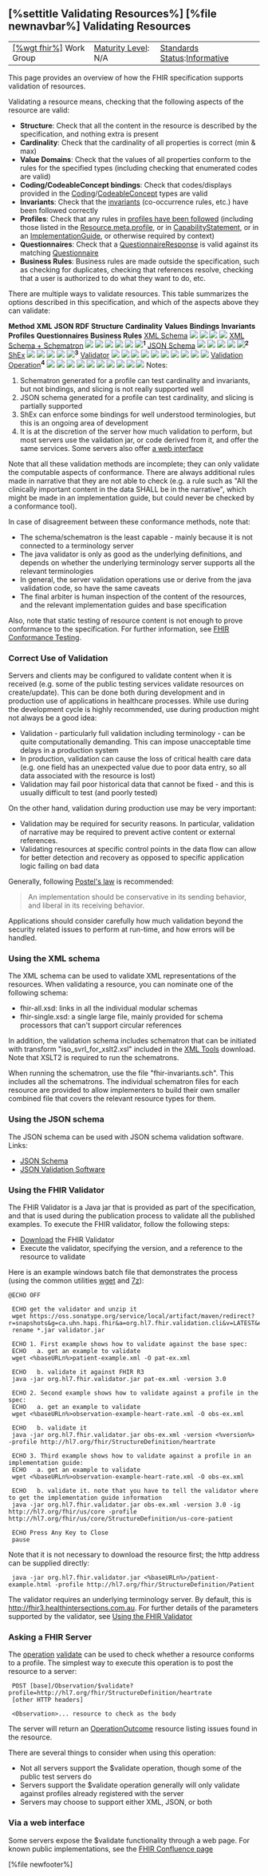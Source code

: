 \[%settitle Validating Resources%\]
\[%file newnavbar%\]
Validating Resources
--------------------

|                                                |                                               |                                                                                        |
|------------------------------------------------|-----------------------------------------------|----------------------------------------------------------------------------------------|
| [\[%wgt fhir%\]](%5B%wg%20fhir%%5D) Work Group | [Maturity Level](versions.html#maturity): N/A | [Standards Status](versions.html#std-process):[Informative](versions.html#std-process) |

This page provides an overview of how the FHIR specification supports validation of resources.

Validating a resource means, checking that the following aspects of the resource are valid:

-   **Structure**: Check that all the content in the resource is described by the specification, and nothing extra is present
-   **Cardinality**: Check that the cardinality of all properties is correct (min & max)
-   **Value Domains**: Check that the values of all properties conform to the rules for the specified types (including checking that enumerated codes are valid)
-   **Coding/CodeableConcept bindings**: Check that codes/displays provided in the [Coding](datatypes.html#Coding)/[CodeableConcept](datatypes.html#CodeableConcept) types are valid
-   **Invariants**: Check that the [invariants](conformance-rules.html#constraints) (co-occurrence rules, etc.) have been followed correctly
-   **Profiles**: Check that any rules in [profiles have been followed](profiling.html) (including those listed in the [Resource.meta.profile](resource.html#Meta), or in [CapabilityStatement](profiling.html#profile-uses), or in an [ImplementationGuide](implementationguide.html), or otherwise required by context)
-   **Questionnaires**: Check that a [QuestionnaireResponse](questionnaireresponse.html) is valid against its matching [Questionnaire](questionnaire.html)
-   **Business Rules**: Business rules are made outside the specification, such as checking for duplicates, checking that references resolve, checking that a user is authorized to do what they want to do, etc.

There are multiple ways to validate resources. This table summarizes the options described in this specification, and which of the aspects above they can validate:

**Method**
**XML**
**JSON**
**RDF**
**Structure**
**Cardinality**
**Values**
**Bindings**
**Invariants**
**Profiles**
**Questionnaires**
**Business Rules**
[XML Schema](#schema)
![](assets/images/tick.png)
![](assets/images/tick.png)
![](assets/images/tick.png)
![](assets/images/tick.png)
[XML Schema + Schematron](#schema)
![](assets/images/tick.png)
![](assets/images/tick.png)
![](assets/images/tick.png)
![](assets/images/tick.png)
![](assets/images/tick.png)
![](assets/images/tick.png)<sup>**1**</sup>
[JSON Schema](#json-schema)
![](assets/images/tick.png)
![](assets/images/tick.png)
![](assets/images/tick.png)
![](assets/images/tick.png)
![](assets/images/tick.png)<sup>**2**</sup>
[ShEx](rdf.html#schema)
![](assets/images/tick.png)
![](assets/images/tick.png)
![](assets/images/tick.png)
![](assets/images/tick.png)
![](assets/images/tick.png)<sup>**3**</sup>
[Validator](#jar)
![](assets/images/tick.png)
![](assets/images/tick.png)
![](assets/images/tick.png)
![](assets/images/tick.png)
![](assets/images/tick.png)
![](assets/images/tick.png)
![](assets/images/tick.png)
![](assets/images/tick.png)
![](assets/images/tick.png)
![](assets/images/tick.png)
[Validation Operation](#op)<sup>**4**</sup>
![](assets/images/tick.png)
![](assets/images/tick.png)
![](assets/images/tick.png)
![](assets/images/tick.png)
![](assets/images/tick.png)
![](assets/images/tick.png)
![](assets/images/tick.png)
![](assets/images/tick.png)
![](assets/images/tick.png)
![](assets/images/tick.png)
Notes:

1.  Schematron generated for a profile can test cardinality and invariants, but not bindings, and slicing is not really supported well
2.  JSON schema generated for a profile can test cardinality, and slicing is partially supported
3.  ShEx can enforce some bindings for well understood terminologies, but this is an ongoing area of development
4.  It is at the discretion of the server how much validation to perform, but most servers use the validation jar, or code derived from it, and offer the same services. Some servers also offer [a web interface](#web)

Note that all these validation methods are incomplete; they can only validate the computable aspects of conformance. There are always additional rules made in narrative that they are not able to check (e.g. a rule such as "All the clinically important content in the data SHALL be in the narrative", which might be made in an implementation guide, but could never be checked by a conformance tool).

In case of disagreement between these conformance methods, note that:

-   The schema/schematron is the least capable - mainly because it is not connected to a terminology server
-   The java validator is only as good as the underlying definitions, and depends on whether the underlying terminology server supports all the relevant terminologies
-   In general, the server validation operations use or derive from the java validation code, so have the same caveats
-   The final arbiter is human inspection of the content of the resources, and the relevant implementation guides and base specification

Also, note that static testing of resource content is not enough to prove conformance to the specification. For further information, see [FHIR Conformance Testing](http://fhir.org/conformance-testing).

<span id="correct-use"></span>
### Correct Use of Validation

Servers and clients may be configured to validate content when it is received (e.g. some of the public testing services validate resources on create/update). This can be done both during development and in production use of applications in healthcare processes. While use during the development cycle is highly recommended, use during production might not always be a good idea:

-   Validation - particularly full validation including terminology - can be quite computationally demanding. This can impose unacceptable time delays in a production system
-   In production, validation can cause the loss of critical health care data (e.g. one field has an unexpected value due to poor data entry, so all data associated with the resource is lost)
-   Validation may fail poor historical data that cannot be fixed - and this is usually difficult to test (and poorly tested)

On the other hand, validation during production use may be very important:

-   Validation may be required for security reasons. In particular, validation of narrative may be required to prevent active content or external references.
-   Validating resources at specific control points in the data flow can allow for better detection and recovery as opposed to specific application logic failing on bad data

Generally, following [Postel's law](https://tools.ietf.org/html/rfc760) is recommended:

> An implementation should be conservative in its sending behavior, and liberal in its receiving behavior.

Applications should consider carefully how much validation beyond the security related issues to perform at run-time, and how errors will be handled.

<span id="schema"></span>
### Using the XML schema

The XML schema can be used to validate XML representations of the resources. When validating a resource, you can nominate one of the following schema:

-   fhir-all.xsd: links in all the individual modular schemas
-   fhir-single.xsd: a single large file, mainly provided for schema processors that can't support circular references

In addition, the validation schema includes schematron that can be initiated with transform "iso\_svrl\_for\_xslt2.xsl" included in the [XML Tools](downloads.html#refimpl) download. Note that XSLT2 is required to run the schematrons.

When running the schematron, use the file "fhir-invariants.sch". This includes all the schematrons. The individual schematron files for each resource are provided to allow implementers to build their own smaller combined file that covers the relevant resource types for them.

<span id="json-schema"></span>
### Using the JSON schema

The JSON schema can be used with JSON schema validation software. Links:

-   [JSON Schema](fhir.schema.json.zip)
-   [JSON Validation Software](http://json-schema.org/implementations)

<span id="jar"></span>
### Using the FHIR Validator

The FHIR Validator is a Java jar that is provided as part of the specification, and that is used during the publication process to validate all the published examples. To execute the FHIR validator, follow the following steps:

-   [Download](downloads.html) the FHIR Validator
-   Execute the validator, specifying the version, and a reference to the resource to validate

Here is an example windows batch file that demonstrates the process (using the common utilities [wget](http://gnuwin32.sourceforge.net/packages/wget.htm) and [7z](http://www.7-zip.org/)):

    @ECHO OFF

     ECHO get the validator and unzip it 
     wget https://oss.sonatype.org/service/local/artifact/maven/redirect?r=snapshots&g=ca.uhn.hapi.fhir&a=org.hl7.fhir.validation.cli&v=LATEST&e=jar
     rename *.jar validator.jar

     ECHO 1. First example shows how to validate against the base spec:
     ECHO   a. get an example to validate
     wget <%baseURLn%>patient-example.xml -O pat-ex.xml

     ECHO   b. validate it against FHIR R3 
     java -jar org.hl7.fhir.validator.jar pat-ex.xml -version 3.0

     ECHO 2. Second example shows how to validate against a profile in the spec:
     ECHO   a. get an example to validate
     wget <%baseURLn%>observation-example-heart-rate.xml -O obs-ex.xml

     ECHO   b. validate it
     java -jar org.hl7.fhir.validator.jar obs-ex.xml -version <%version%> -profile http://hl7.org/fhir/StructureDefinition/heartrate

     ECHO 3. Third example shows how to validate against a profile in an implementation guide:
     ECHO   a. get an example to validate
     wget <%baseURLn%>observation-example-heart-rate.xml -O obs-ex.xml

     ECHO   b. validate it. note that you have to tell the validator where to get the implementation guide information
     java -jar org.hl7.fhir.validator.jar obs-ex.xml -version 3.0 -ig http://hl7.org/fhir/us/core -profile http://hl7.org/fhir/us/core/StructureDefinition/us-core-patient

     ECHO Press Any Key to Close
     pause

Note that it is not necessary to download the resource first; the http address can be supplied directly:

     java -jar org.hl7.fhir.validator.jar <%baseURLn%>/patient-example.html -profile http://hl7.org/fhir/StructureDefinition/Patient

The validator requires an underlying terminology server. By default, this is http://fhir3.healthintersections.com.au. For further details of the parameters supported by the validator, see [Using the FHIR Validator](https://confluence.hl7.org/display/FHIR/Using+the+FHIR+Validator)

<span id="op"></span>
### Asking a FHIR Server

The [operation](operations.html) [validate](resource-operation-validate.html) can be used to check whether a resource conforms to a profile. The simplest way to execute this operation is to post the resource to a server:

     POST [base]/Observation/$validate?profile=http://hl7.org/fhir/StructureDefinition/heartrate
     [other HTTP headers]
     
     <Observation>... resource to check as the body

The server will return an [OperationOutcome](operationoutcome.html) resource listing issues found in the resource.

There are several things to consider when using this operation:

-   Not all servers support the $validate operation, though some of the public test servers do
-   Servers support the $validate operation generally will only validate against profiles already registered with the server
-   Servers may choose to support either XML, JSON, or both

<span id="web"></span>
### Via a web interface

Some servers expose the $validate functionality through a web page. For known public implementations, see the [FHIR Confluence page](https://confluence.hl7.org/display/FHIR/Public+FHIR+Validation+Services)

\[%file newfooter%\]

